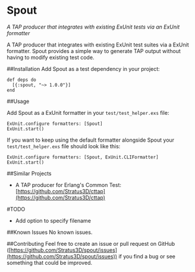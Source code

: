 # Spout
*A TAP producer that integrates with existing ExUnit tests via an ExUnit formatter*

A TAP producer that integrates with existing ExUnit test suites via a ExUnit formatter. Spout provides a simple way to generate TAP output without having to modify existing test code.

##Installation
Add Spout as a test dependency in your project:

    def deps do
      [{:spout, "~> 1.0.0"}]
    end

##Usage

Add Spout as a ExUnit formatter in your `test/test_helper.exs` file:

    ExUnit.configure formatters: [Spout]
    ExUnit.start()

If you want to keep using the default formatter alongside Spout your `test/test_helper.exs` file should look like this:

    ExUnit.configure formatters: [Spout, ExUnit.CLIFormatter]
    ExUnit.start()

##Similar Projects

* A TAP producer for Erlang's Common Test: [https://github.com/Stratus3D/cttap](https://github.com/Stratus3D/cttap)

#TODO
* Add option to specify filename

##Known Issues
No known issues.

##Contributing
Feel free to create an issue or pull request on GitHub ([https://github.com/Stratus3D/spout/issues](https://github.com/Stratus3D/spout/issues)) if you find a bug or see something that could be improved.
